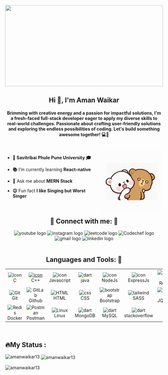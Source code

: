   <img src="https://miro.medium.com/v2/resize:fit:3200/format:webp/1*i8-u-V8LTTbQwTeUwLI_BQ.gif"  height="260px" width="100%">
<h2 align="center">Hi 👋, I'm Aman Waikar</h2>
<h4 align="center">Brimming with creative energy and a passion for impactful solutions, I'm a fresh-faced full-stack developer eager to apply my diverse skills to real-world challenges. Passionate about crafting user-friendly solutions and exploring the endless possibilities of coding. Let's build something awesome together! 💻🚀</h4>
<br>

<img align="right" height="200" src="https://github.com/Amanwaikar13/Amanwaikar13/blob/main/GIF.gif"  />

- **🏫 Savitribai Phule Pune University 🎓**


- **📚** I’m currently learning **React-native**

- 💬 Ask me about **MERN Stack**

- **😉** Fun fact **I like Singing but Worst Singer**
  

<br>
<h2 align="center">🤝 Connect with me: 🤝</h2>
<!-- <p align="left">
<a href="https://linkedin.com/in/amanwaikar" target="blank"><img align="center" src="https://raw.githubusercontent.com/rahuldkjain/github-profile-readme-generator/master/src/images/icons/Social/linked-in-alt.svg" alt="linkedin.com/in/amanwaikar" height="30" width="40" /></a>
<a href="https://instagram.com/amanwaikar_13/" target="blank"><img align="center" src="https://raw.githubusercontent.com/rahuldkjain/github-profile-readme-generator/master/src/images/icons/Social/instagram.svg" alt="https://www.instagram.com/amanwaikar_13/" height="30" width="40" /></a>
<a href="https://www.youtube.com/@amanwaikar8072" target="blank"><img align="center" src="https://raw.githubusercontent.com/rahuldkjain/github-profile-readme-generator/master/src/images/icons/Social/youtube.svg" alt="https://www.youtube.com/channel/ucz_t0ip4eu2vuefgaflbzsw" height="30" width="40" /></a>
<a href="https://www.codechef.com/users/amanwaikar13" target="blank"><img align="center" src="https://cdn.jsdelivr.net/npm/simple-icons@3.1.0/icons/codechef.svg" alt="https://www.codechef.com/users/amanwaikar13" height="30" width="40" /></a>
<a href="https://www.leetcode.com/amanwaikar/" target="blank"><img align="center" src="https://raw.githubusercontent.com/rahuldkjain/github-profile-readme-generator/master/src/images/icons/Social/leet-code.svg" alt="https://leetcode.com/amanwaikar/" height="30" width="40" /></a>
</p>   -->
  <div align="center">
  <img href="https://www.youtube.com/@amanwaikar8072" src="https://img.shields.io/static/v1?message=Youtube&logo=youtube&label=&color=FF0000&logoColor=white&labelColor=&style=for-the-badge" height="35" alt="youtube logo"  />
  <img href="https://instagram.com/amanwaikar_13/" src="https://img.shields.io/static/v1?message=Instagram&logo=instagram&label=&color=E4405F&logoColor=white&labelColor=&style=for-the-badge" height="35" alt="instagram logo"  />
  <img href="https://www.leetcode.com/amanwaikar/" src="https://img.shields.io/static/v1?message=Leetcode&logo=Leetcode&label=&color=000000&logoColor=Black&labelColor=&style=for-the-badge" height="37" alt="leetcode logo" /> 
  <img href="https://www.codechef.com/users/amanwaikar13" src="https://img.shields.io/static/v1?message=Codechef&logo=Codechef&label=&color=D2B48C&logoColor=Black&labelColor=D2B48C&style=for-the-badge" height="37" alt="Codechef logo" />
  <img href="amanwaikar13@gmail.com" src="https://img.shields.io/static/v1?message=Gmail&logo=gmail&label=&color=D14836&logoColor=white&labelColor=&style=for-the-badge" height="35" alt="gmail logo"  />
  <img href="https://linkedin.com/in/amanwaikar" src="https://img.shields.io/static/v1?message=Linkedin&logo=linkedin&label=&color=0077B5&logoColor=white&labelColor=&style=for-the-badge" height="35" alt="linkedin logo"  />
</div>

<br>
<h2 align="center"> Languages and Tools: 🔎</h2>

<table>
  <tr>
    <td align="center" width="96">
        <img src="https://skillicons.dev/icons?i=c" alt="icon" width="50" height="50" />
      <br>C
    </td>
    <td align="center" width="96">
      <a href="#macropower-tech">
        <img src="https://techstack-generator.vercel.app/cpp-icon.svg" alt="icon" width="65" height="65" />
      </a>
      <br>C++
    </td>
    <td align="center" width="96">
        <img src="https://techstack-generator.vercel.app/js-icon.svg" alt="icon" width="65" height="65" />
      <br>Javascript
    </td>
    <td align="center" width="96">
        <img src="https://skillicons.dev/icons?i=java" width="48" height="48" alt="dart" />
      <br>java
    </td>
       <td align="center" width="96">
        <img src="https://skillicons.dev/icons?i=nodejs" alt="icon" width="65" height="65" />
      <br>NodeJs
    </td>
    <td align="center" width="96">
        <img src="https://skillicons.dev/icons?i=express" alt="icon" width="50" height="50" />
      <br>ExpressJs
    </td>
       <td align="center" width="96">
        <img src="https://techstack-generator.vercel.app/react-icon.svg" width="65" height="65" alt="GitHub" />
      <br>React
    </td>
          <td align="center" width="96">
        <img src="https://techstack-generator.vercel.app/restapi-icon.svg" width="65" height="65" alt="Rest API" />
      <br>Rest API
    </td>
          <td align="center" width="96">
        <img src="https://techstack-generator.vercel.app/redux-icon.svg" width="65" height="65" alt="Rest API" />
      <br>Docker
    </td>
  </tr>
  <tr>
    <td align="center" width="96">
        <img src="https://skillicons.dev/icons?i=git" width="48" height="48" alt="Git" />
      <br>Git
    </td>
    <td align="center"  width="96">
        <img src="https://techstack-generator.vercel.app/github-icon.svg" width="48" height="48" alt="GitLab" />
      <br>Github
    </td>
    <td align="center"  width="96">
        <img src="https://skillicons.dev/icons?i=html" width="48" height="48" alt="HTML" />
      <br>HTML
    </td>
    <td align="center" width="96">
        <img src="https://skillicons.dev/icons?i=css" width="48" height="48" alt="css" />
      <br>CSS
    </td>
    <td align="center"  width="96">
        <img src="https://skillicons.dev/icons?i=bootstrap" width="48" height="48" alt="bootstrap" />
      <br>Bootstrap
    </td>
    <td align="center" width="96">
        <img src="https://techstack-generator.vercel.app/sass-icon.svg" width="48" height="48" alt="tailwind" />
      <br>SASS
    </td>
        <td align="center" width="96">
        <img src="https://skillicons.dev/icons?i=jquery" width="48" height="48" alt="jquery" />
      <br>JQuery
    </td>
        <td align="center" width="96">
        <img src="https://skillicons.dev/icons?i=postgres" width="48" height="48" alt="jquery" />
      <br>PostgreSQL
    </td>
            <td align="center" width="96">
        <img src="https://skillicons.dev/icons?i=ai" width="48" height="48" alt="ASP.NET Core" />
      <br>AI
    </td>
  </tr>
   <tr>
    <td align="center" width="96">
        <img src="https://techstack-generator.vercel.app/docker-icon.svg" width="48" height="48" alt="Redis" />
      <br>Docker
    </td>
        <td align="center" width="96">
        <img src="https://skillicons.dev/icons?i=postman" width="48" height="48" alt="Postman" />
      <br>Postman
    </td>
            <td align="center" width="96">
        <img src="https://skillicons.dev/icons?i=linux" width="48" height="48" alt="Linux" />
      <br>Linux
    </td>
    <td align="center" width="96">
        <img src="https://skillicons.dev/icons?i=mongodb" width="48" height="48" alt="dart" />
      <br>MongoDB
    </td>
    <td align="center" width="96">
        <img src="https://techstack-generator.vercel.app/mysql-icon.svg" width="48" height="48" alt="dart" />
      <br>MySQL
    </td>
<!--     <td align="center" width="96">
        <img src=" " width="48" height="48" alt="dart" />
      <br>sentry
    </td>
    <td align="center" width="96">
        <img src=" " width="48" height="48" alt="dart" />
      <br>Celery
    </td> -->
    <td align="center" width="96">
        <img src="https://skillicons.dev/icons?i=stackoverflow" width="40" height="40" alt="dart" />
      <br>stackoverflow
    </td>
  </tr>
 <tr>
 </tr>
</table>
<div>
  <br>
    <h2>🔥My Status : </h2>
</div>
<p><img align="left" src="https://github-readme-stats.vercel.app/api/top-langs?username=amanwaikar13&show_icons=true&locale=en&layout=compact" alt="amanwaikar13" /></p>

<p>&nbsp;<img align="center" src="https://github-readme-stats.vercel.app/api?username=amanwaikar13&show_icons=true&locale=en" alt="amanwaikar13" /></p>

<p><img align="center" src="https://github-readme-streak-stats.herokuapp.com/?user=amanwaikar13&" alt="amanwaikar13" /></p>
